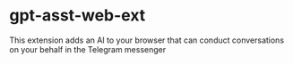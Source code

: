# gpt-asst-web-ext
This extension adds an AI to your browser that can conduct conversations on your behalf in the Telegram messenger
